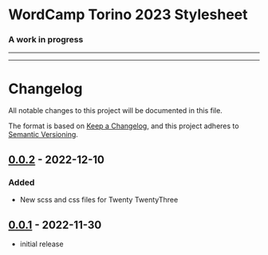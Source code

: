 # WordCamp Torino 2023 Stylesheet


### A work in progress

---
---
# Changelog

All notable changes to this project will be documented in this file.

The format is based on [Keep a Changelog],
and this project adheres to [Semantic Versioning].

## [0.0.2] - 2022-12-10

### Added

- New scss and css files for Twenty TwentyThree
## [0.0.1] - 2022-11-30

- initial release

<!-- Links -->
[keep a changelog]: https://keepachangelog.com/en/1.0.0/
[semantic versioning]: https://semver.org/spec/v2.0.0.html

<!-- Versions -->
[0.0.1]: https://github.com/ironicmoka/wctr23css/releases/tag/v0.0.1
[0.0.2]: https://github.com/ironicmoka/wctr23css/releases/tag/v0.0.2